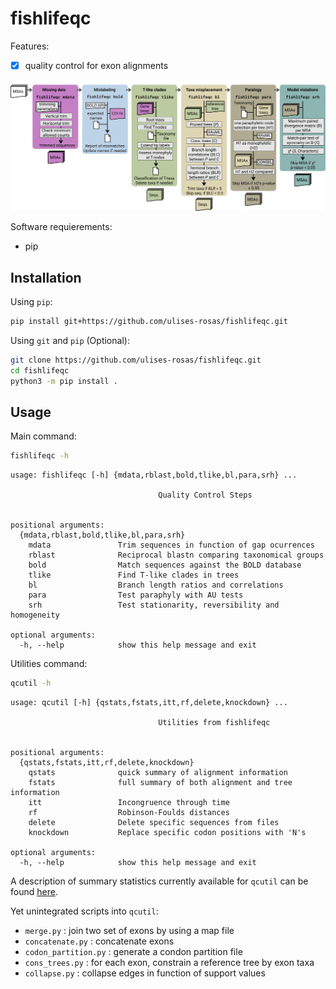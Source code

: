 # fishlifeqc

Features:

- [x] quality control for exon alignments

![here](https://github.com/Ulises-Rosas/fishlifeqc/blob/master/demo/pipe.png)


Software requierements:

* pip

## Installation

Using `pip`:

```Bash
pip install git+https://github.com/ulises-rosas/fishlifeqc.git
```

Using `git` and `pip` (Optional):
```Bash
git clone https://github.com/ulises-rosas/fishlifeqc.git 
cd fishlifeqc
python3 -m pip install .
```

## Usage

Main command:
```Bash
fishlifeqc -h
```

```
usage: fishlifeqc [-h] {mdata,rblast,bold,tlike,bl,para,srh} ...

                                 Quality Control Steps
                                      

positional arguments:
  {mdata,rblast,bold,tlike,bl,para,srh}
    mdata               Trim sequences in function of gap ocurrences
    rblast              Reciprocal blastn comparing taxonomical groups
    bold                Match sequences against the BOLD database
    tlike               Find T-like clades in trees
    bl                  Branch length ratios and correlations
    para                Test paraphyly with AU tests
    srh                 Test stationarity, reversibility and homogeneity

optional arguments:
  -h, --help            show this help message and exit
```

Utilities command:
```Bash
qcutil -h
```

```
usage: qcutil [-h] {qstats,fstats,itt,rf,delete,knockdown} ...

                                 Utilities from fishlifeqc
                                      

positional arguments:
  {qstats,fstats,itt,rf,delete,knockdown}
    qstats              quick summary of alignment information
    fstats              full summary of both alignment and tree information
    itt                 Incongruence through time
    rf                  Robinson-Foulds distances
    delete              Delete specific sequences from files
    knockdown           Replace specific codon positions with 'N's

optional arguments:
  -h, --help            show this help message and exit
```

A description of summary statistics currently available for `qcutil` can be found [here](https://github.com/Ulises-Rosas/fishlifeqc/blob/master/qcutil/var_names.md).


Yet unintegrated scripts into `qcutil`:

* `merge.py` : join two set of exons by using a map file
* `concatenate.py` : concatenate exons
* `codon_partition.py` : generate a condon partition file
* `cons_trees.py` : for each exon, constrain a reference tree by exon taxa
* `collapse.py` : collapse edges in function of support values
